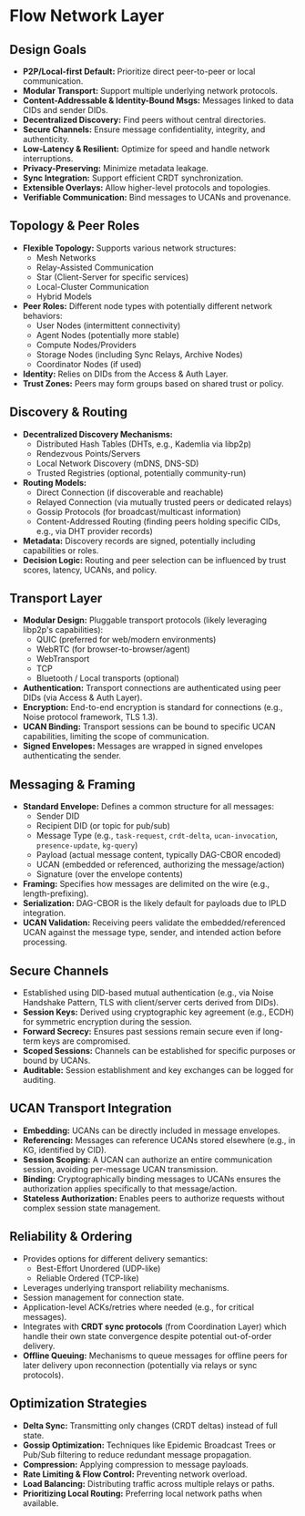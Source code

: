 # Flow Network Layer

## Design Goals

*   **P2P/Local-first Default:** Prioritize direct peer-to-peer or local communication.
*   **Modular Transport:** Support multiple underlying network protocols.
*   **Content-Addressable & Identity-Bound Msgs:** Messages linked to data CIDs and sender DIDs.
*   **Decentralized Discovery:** Find peers without central directories.
*   **Secure Channels:** Ensure message confidentiality, integrity, and authenticity.
*   **Low-Latency & Resilient:** Optimize for speed and handle network interruptions.
*   **Privacy-Preserving:** Minimize metadata leakage.
*   **Sync Integration:** Support efficient CRDT synchronization.
*   **Extensible Overlays:** Allow higher-level protocols and topologies.
*   **Verifiable Communication:** Bind messages to UCANs and provenance.

## Topology & Peer Roles

*   **Flexible Topology:** Supports various network structures:
    *   Mesh Networks
    *   Relay-Assisted Communication
    *   Star (Client-Server for specific services)
    *   Local-Cluster Communication
    *   Hybrid Models
*   **Peer Roles:** Different node types with potentially different network behaviors:
    *   User Nodes (intermittent connectivity)
    *   Agent Nodes (potentially more stable)
    *   Compute Nodes/Providers
    *   Storage Nodes (including Sync Relays, Archive Nodes)
    *   Coordinator Nodes (if used)
*   **Identity:** Relies on DIDs from the Access & Auth Layer.
*   **Trust Zones:** Peers may form groups based on shared trust or policy.

## Discovery & Routing

*   **Decentralized Discovery Mechanisms:**
    *   Distributed Hash Tables (DHTs, e.g., Kademlia via libp2p)
    *   Rendezvous Points/Servers
    *   Local Network Discovery (mDNS, DNS-SD)
    *   Trusted Registries (optional, potentially community-run)
*   **Routing Models:**
    *   Direct Connection (if discoverable and reachable)
    *   Relayed Connection (via mutually trusted peers or dedicated relays)
    *   Gossip Protocols (for broadcast/multicast information)
    *   Content-Addressed Routing (finding peers holding specific CIDs, e.g., via DHT provider records)
*   **Metadata:** Discovery records are signed, potentially including capabilities or roles.
*   **Decision Logic:** Routing and peer selection can be influenced by trust scores, latency, UCANs, and policy.

## Transport Layer

*   **Modular Design:** Pluggable transport protocols (likely leveraging libp2p's capabilities):
    *   QUIC (preferred for web/modern environments)
    *   WebRTC (for browser-to-browser/agent)
    *   WebTransport
    *   TCP
    *   Bluetooth / Local transports (optional)
*   **Authentication:** Transport connections are authenticated using peer DIDs (via Access & Auth Layer).
*   **Encryption:** End-to-end encryption is standard for connections (e.g., Noise protocol framework, TLS 1.3).
*   **UCAN Binding:** Transport sessions can be bound to specific UCAN capabilities, limiting the scope of communication.
*   **Signed Envelopes:** Messages are wrapped in signed envelopes authenticating the sender.

## Messaging & Framing

*   **Standard Envelope:** Defines a common structure for all messages:
    *   Sender DID
    *   Recipient DID (or topic for pub/sub)
    *   Message Type (e.g., `task-request`, `crdt-delta`, `ucan-invocation`, `presence-update`, `kg-query`)
    *   Payload (actual message content, typically DAG-CBOR encoded)
    *   UCAN (embedded or referenced, authorizing the message/action)
    *   Signature (over the envelope contents)
*   **Framing:** Specifies how messages are delimited on the wire (e.g., length-prefixing).
*   **Serialization:** DAG-CBOR is the likely default for payloads due to IPLD integration.
*   **UCAN Validation:** Receiving peers validate the embedded/referenced UCAN against the message type, sender, and intended action before processing.

## Secure Channels

*   Established using DID-based mutual authentication (e.g., via Noise Handshake Pattern, TLS with client/server certs derived from DIDs).
*   **Session Keys:** Derived using cryptographic key agreement (e.g., ECDH) for symmetric encryption during the session.
*   **Forward Secrecy:** Ensures past sessions remain secure even if long-term keys are compromised.
*   **Scoped Sessions:** Channels can be established for specific purposes or bound by UCANs.
*   **Auditable:** Session establishment and key exchanges can be logged for auditing.

## UCAN Transport Integration

*   **Embedding:** UCANs can be directly included in message envelopes.
*   **Referencing:** Messages can reference UCANs stored elsewhere (e.g., in KG, identified by CID).
*   **Session Scoping:** A UCAN can authorize an entire communication session, avoiding per-message UCAN transmission.
*   **Binding:** Cryptographically binding messages to UCANs ensures the authorization applies specifically to that message/action.
*   **Stateless Authorization:** Enables peers to authorize requests without complex session state management.

## Reliability & Ordering

*   Provides options for different delivery semantics:
    *   Best-Effort Unordered (UDP-like)
    *   Reliable Ordered (TCP-like)
*   Leverages underlying transport reliability mechanisms.
*   Session management for connection state.
*   Application-level ACKs/retries where needed (e.g., for critical messages).
*   Integrates with **CRDT sync protocols** (from Coordination Layer) which handle their own state convergence despite potential out-of-order delivery.
*   **Offline Queuing:** Mechanisms to queue messages for offline peers for later delivery upon reconnection (potentially via relays or sync protocols).

## Optimization Strategies

*   **Delta Sync:** Transmitting only changes (CRDT deltas) instead of full state.
*   **Gossip Optimization:** Techniques like Epidemic Broadcast Trees or Pub/Sub filtering to reduce redundant message propagation.
*   **Compression:** Applying compression to message payloads.
*   **Rate Limiting & Flow Control:** Preventing network overload.
*   **Load Balancing:** Distributing traffic across multiple relays or paths.
*   **Prioritizing Local Routing:** Preferring local network paths when available.
